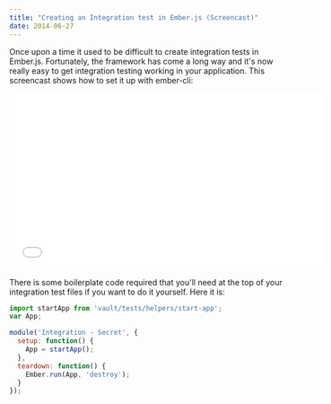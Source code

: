 ```yaml
---
title: "Creating an Integration test in Ember.js (Screencast)"
date: 2014-06-27
---
```


Once upon a time it used to be difficult to create integration tests in Ember.js.
Fortunately, the framework has come a long way and it's now really easy to get
integration testing working in your application. This screencast shows how
to set it up with ember-cli:

<iframe width="560" height="315" src="//www.youtube.com/embed/2O24ltr0pPU" frameborder="0" allowfullscreen></iframe>

There is some boilerplate code required that you'll need at the top of your
integration test files if you want to do it yourself. Here it is:

```javascript
import startApp from 'vault/tests/helpers/start-app';
var App;

module('Integration - Secret', {
  setup: function() {
    App = startApp();
  },
  teardown: function() {
    Ember.run(App, 'destroy');
  }
});
```

